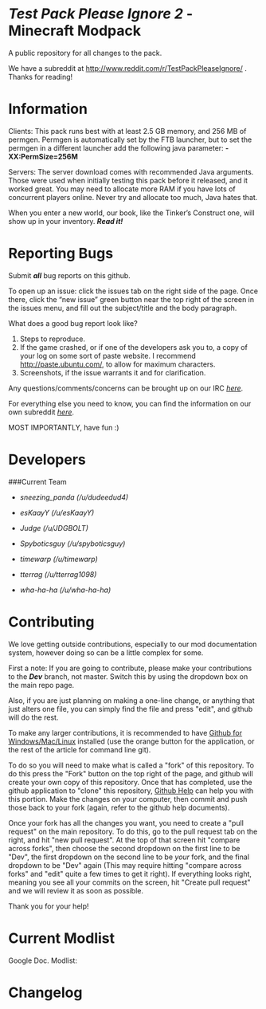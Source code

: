 _Test Pack Please Ignore 2_ - Minecraft Modpack
===============

A public repository for all changes to the pack.

We have a subreddit at http://www.reddit.com/r/TestPackPleaseIgnore/ . Thanks for reading!

Information
===============

Clients: This pack runs best with at least 2.5 GB memory, and 256 MB of permgen. Permgen is automatically set by the FTB launcher, but to set the permgen in a different launcher add the following java parameter: __-XX:PermSize=256M__

Servers: The server download comes with recommended Java arguments. Those were used when initially testing this pack before it released, and it worked great. You may need to allocate more RAM if you have lots of concurrent players online. Never try and allocate too much, Java hates that.

When you enter a new world, our book, like the Tinker’s Construct one, will show up in your inventory. ___Read it!___


Reporting Bugs
===============
Submit ___all___ bug reports on this github.

To open up an issue: click the issues tab on the right side of the page. Once there, click the “new issue” green button near the top right of the screen in the issues menu, and fill out the subject/title and the body paragraph. 

What does a good bug report look like?

1. Steps to reproduce.
2. If the game crashed, or if one of the developers ask you to, a copy of your log on some sort of paste website. I recommend http://paste.ubuntu.com/, to allow for maximum characters.
3. Screenshots, if the issue warrants it and for clarification.

Any questions/comments/concerns can be brought up on our IRC _[here](http://webchat.esper.net/?channels=TestPackPleaseIgnore&prompt=1/#btn)_. 

For everything else you need to know, you can find the information on our own subreddit _[here](http://www.reddit.com/r/testpackpleaseignore)_.

MOST IMPORTANTLY, have fun :)

Developers
===============

###Current Team
- _sneezing\_panda (/u/dudeedud4)_

- _esKaayY (/u/esKaayY)_

- _Judge (/u/JDGBOLT)_

- _Spyboticsguy (/u/spyboticsguy)_

- _timewarp (/u/timewarp)_

- _tterrag (/u/tterrag1098)_

- _wha-ha-ha (/u/wha-ha-ha)_


Contributing
===
We love getting outside contributions, especially to our mod documentation system, however doing so can be a little complex for some.

First a note: If you are going to contribute, please make your contributions to the ___Dev___ branch, not master. Switch this by using the dropdown box on the main repo page.

Also, if you are just planning on making a one-line change, or anything that just alters one file, you can simply find the file and press "edit", and github will do the rest.

To make any larger contributions, it is recommended to have [Github for Windows/Mac/Linux](https://help.github.com/articles/set-up-git) installed (use the orange button for the application, or the rest of the article for command line git).

To do so you will need to make what is called a "fork" of this repository. To do this press the "Fork" button on the top right of the page, and github will create your own copy of this repository. Once that has completed, use the github application to "clone" this repository, [Github Help](http://help.github.com) can help you with this portion. Make the changes on your computer, then commit and push those back to your fork (again, refer to the github help documents).

Once your fork has all the changes you want, you need to create a "pull request" on the main repository. To do this, go to the pull request tab on the right, and hit "new pull request". At the top of that screen hit "compare across forks", then choose the second dropdown on the first line to be "Dev", the first dropdown on the second line to be _your_ fork, and the final dropdown to be "Dev" again (This may require hitting "compare across forks" and "edit" quite a few times to get it right). If everything looks right, meaning you see all your commits on the screen, hit "Create pull request" and we will review it as soon as possible. 

Thank you for your help!

Current Modlist
===============
Google Doc. Modlist:

Changelog
===============

